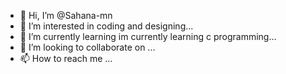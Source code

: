 - 👋 Hi, I’m @Sahana-mn
- 👀 I’m interested in coding and designing...
- 🌱 I’m currently learning im currently learning c programming...
- 💞️ I’m looking to collaborate on ...
- 📫 How to reach me ...

<!---
Sahana-mn/Sahana-mn is a ✨ special ✨ repository because its `README.md` (this file) appears on your GitHub profile.
You can click the Preview link to take a look at your changes.
--->
